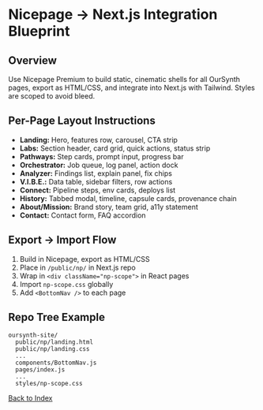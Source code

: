 # Nicepage → Next.js Integration Blueprint

## Overview
Use Nicepage Premium to build static, cinematic shells for all OurSynth pages, export as HTML/CSS, and integrate into Next.js with Tailwind. Styles are scoped to avoid bleed.

## Per-Page Layout Instructions
- **Landing:** Hero, features row, carousel, CTA strip
- **Labs:** Section header, card grid, quick actions, status strip
- **Pathways:** Step cards, prompt input, progress bar
- **Orchestrator:** Job queue, log panel, action dock
- **Analyzer:** Findings list, explain panel, fix chips
- **V.I.B.E.:** Data table, sidebar filters, row actions
- **Connect:** Pipeline steps, env cards, deploys list
- **History:** Tabbed modal, timeline, capsule cards, provenance chain
- **About/Mission:** Brand story, team grid, a11y statement
- **Contact:** Contact form, FAQ accordion

## Export → Import Flow
1. Build in Nicepage, export as HTML/CSS
2. Place in `/public/np/` in Next.js repo
3. Wrap in `<div className="np-scope">` in React pages
4. Import `np-scope.css` globally
5. Add `<BottomNav />` to each page

## Repo Tree Example
```
oursynth-site/
  public/np/landing.html
  public/np/landing.css
  ...
  components/BottomNav.js
  pages/index.js
  ...
  styles/np-scope.css
```

[Back to Index](./index.md)
